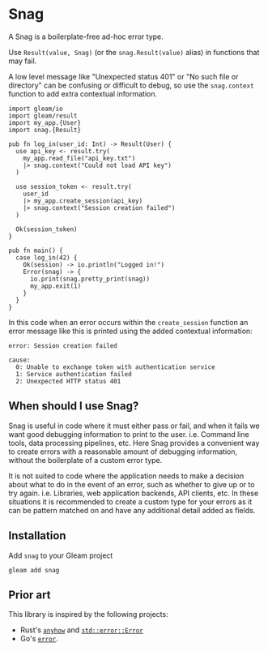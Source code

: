 # Snag

A Snag is a boilerplate-free ad-hoc error type.

Use `Result(value, Snag)` (or the `snag.Result(value)` alias) in functions
that may fail.

A low level message like "Unexpected status 401" or "No such file or
directory" can be confusing or difficult to debug, so use the `snag.context`
function to add extra contextual information.

```gleam
import gleam/io
import gleam/result
import my_app.{User}
import snag.{Result}

pub fn log_in(user_id: Int) -> Result(User) {
  use api_key <- result.try(
    my_app.read_file("api_key.txt")
    |> snag.context("Could not load API key")
  )

  use session_token <- result.try(
    user_id
    |> my_app.create_session(api_key)
    |> snag.context("Session creation failed")
  )

  Ok(session_token)
}

pub fn main() {
  case log_in(42) {
    Ok(session) -> io.println("Logged in!")
    Error(snag) -> {
      io.print(snag.pretty_print(snag))
      my_app.exit(1)
    }
  }
}
```

In this code when an error occurs within the `create_session` function an
error message like this is printed using the added contextual information:

```text
error: Session creation failed

cause:
  0: Unable to exchange token with authentication service
  1: Service authentication failed
  2: Unexpected HTTP status 401
```

## When should I use Snag?

Snag is useful in code where it must either pass or fail, and when it fails we
want good debugging information to print to the user. i.e. Command line
tools, data processing pipelines, etc. Here Snag provides a convenient way to
create errors with a reasonable amount of debugging information, without the
boilerplate of a custom error type.

It is not suited to code where the application needs to make a decision about
what to do in the event of an error, such as whether to give up or to try
again. i.e. Libraries, web application backends, API clients, etc. In these
situations it is recommended to create a custom type for your errors as it
can be pattern matched on and have any additional detail added as fields.

## Installation

Add `snag` to your Gleam project

```
gleam add snag
```

## Prior art

This library is inspired by the following projects:

- Rust's [`anyhow`](https://github.com/dtolnay/anyhow) and
  [`std::error::Error`](https://doc.rust-lang.org/std/error/trait.Error.html)
- Go's [`error`](https://golang.org/pkg/errors/).
